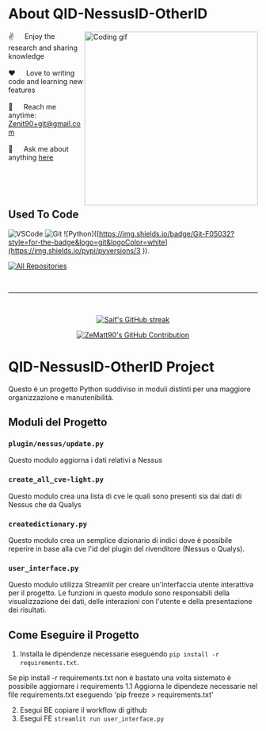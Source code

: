  # About QID-NessusID-OtherID
 
<p>
 <img align="right" width="350" src="/assets/programmer.gif" alt="Coding gif" />
  
 ✌️ &emsp; Enjoy the research and sharing knowledge <br/><br/>
 ❤️ &emsp; Love to writing code and learning new features<br/><br/>
 📧 &emsp; Reach me anytime: Zenit90+git@gmail.com<br/><br/>
 💬 &emsp; Ask me about anything [here](https://github.com/ZeMatt90/ZeMatt90/issues)

</p>

<br/>
<br/>
<br/>

## Used To Code
![VSCode](https://img.shields.io/badge/Visual_Studio-0078d7?style=for-the-badge&logo=visual%20studio&logoColor=white)
![Git](https://img.shields.io/badge/Git-F05032?style=for-the-badge&logo=git&logoColor=white)
![Python]([https://img.shields.io/badge/Git-F05032?style=for-the-badge&logo=git&logoColor=white](https://img.shields.io/pypi/pyversions/3
)).
<br/>

<p align="left">
  <a href="https://github.com/ZeMatt90?tab=repositories" target="_blank"><img alt="All Repositories" title="All Repositories" src="https://img.shields.io/badge/-All%20Repos-2962FF?style=for-the-badge&logo=koding&logoColor=white"/></a>
</p>

<br/>
<hr/>
<br/>


<p align="center">
  <a href="https://github.com/ZeMatt90/QID-NessusID-OtherID">
    <img src="https://github-readme-streak-stats.herokuapp.com/?user=ZeMatt90&theme=radical&border=7F3FBF&background=0D1117" alt="Saif's GitHub streak"/>
  </a>
</p>
<p align="center">
  <a href="https://github.com/ZeMatt90/QID-NessusID-OtherID">
    <img src="https://github-profile-summary-cards.vercel.app/api/cards/profile-details?username=ZeMatt90&theme=radical" alt="ZeMatt90's GitHub Contribution"/>
  </a>
</p>




# QID-NessusID-OtherID Project

Questo è un progetto Python suddiviso in moduli distinti per una maggiore organizzazione e manutenibilità.

## Moduli del Progetto

### `plugin/nessus/update.py`

Questo modulo aggiorna i dati relativi a Nessus

### `create_all_cve-light.py`

Questo modulo crea una lista di cve le quali sono presenti sia dai dati di Nessus che da Qualys

### `createdictionary.py`

Questo modulo crea un semplice dizionario di indici dove è possibile reperire in base alla cve l'id del plugin del rivenditore (Nessus o Qualys).

### `user_interface.py`

Questo modulo utilizza Streamlit per creare un'interfaccia utente interattiva per il progetto. Le funzioni in questo modulo sono responsabili della visualizzazione dei dati, delle interazioni con l'utente e della presentazione dei risultati.

## Come Eseguire il Progetto

1. Installa le dipendenze necessarie eseguendo `pip install -r requirements.txt`.

Se pip install -r requirements.txt non è bastato una volta sistemato è possibile aggiornare i requirements
	1.1 Aggiorna le dipendeze necessarie nel file requirements.txt eseguendo 'pip freeze > requirements.txt'

2. Esegui BE copiare il workflow di github
3. Esegui FE `streamlit run user_interface.py`
